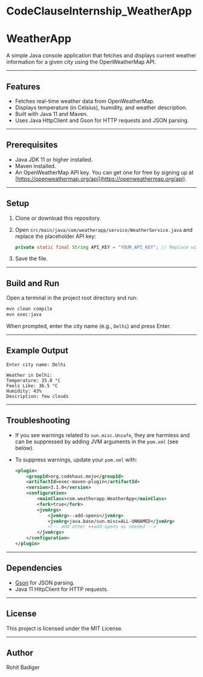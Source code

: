 # CodeClauseInternship_WeatherApp

# WeatherApp

A simple Java console application that fetches and displays current weather information for a given city using the OpenWeatherMap API.

---

## Features

- Fetches real-time weather data from OpenWeatherMap.
- Displays temperature (in Celsius), humidity, and weather description.
- Built with Java 11 and Maven.
- Uses Java HttpClient and Gson for HTTP requests and JSON parsing.

---

## Prerequisites

- Java JDK 11 or higher installed.
- Maven installed.
- An OpenWeatherMap API key. You can get one for free by signing up at [https://openweathermap.org/api](https://openweathermap.org/api).

---

## Setup

1. Clone or download this repository.

2. Open `src/main/java/com/weatherapp/service/WeatherService.java` and replace the placeholder API key:

   ```java
   private static final String API_KEY = "YOUR_API_KEY"; // Replace with your actual API key
   ```

3. Save the file.

---

## Build and Run

Open a terminal in the project root directory and run:

```bash
mvn clean compile
mvn exec:java
```

When prompted, enter the city name (e.g., `Delhi`) and press Enter.

---

## Example Output

```
Enter city name: Delhi

Weather in Delhi:
Temperature: 35.0 °C
Feels Like: 36.5 °C
Humidity: 43%
Description: few clouds
```

---

## Troubleshooting

- If you see warnings related to `sun.misc.Unsafe`, they are harmless and can be suppressed by adding JVM arguments in the `pom.xml` (see below).

- To suppress warnings, update your `pom.xml` with:

  ```xml
  <plugin>
      <groupId>org.codehaus.mojo</groupId>
      <artifactId>exec-maven-plugin</artifactId>
      <version>3.1.0</version>
      <configuration>
          <mainClass>com.weatherapp.WeatherApp</mainClass>
          <fork>true</fork>
          <jvmArgs>
              <jvmArg>--add-opens</jvmArg>
              <jvmArg>java.base/sun.misc=ALL-UNNAMED</jvmArg>
              <!-- add other --add-opens as needed -->
          </jvmArgs>
      </configuration>
  </plugin>
  ```

---

## Dependencies

- [Gson](https://github.com/google/gson) for JSON parsing.
- Java 11 HttpClient for HTTP requests.

---

## License

This project is licensed under the MIT License.

---

## Author

Rohit Badiger
